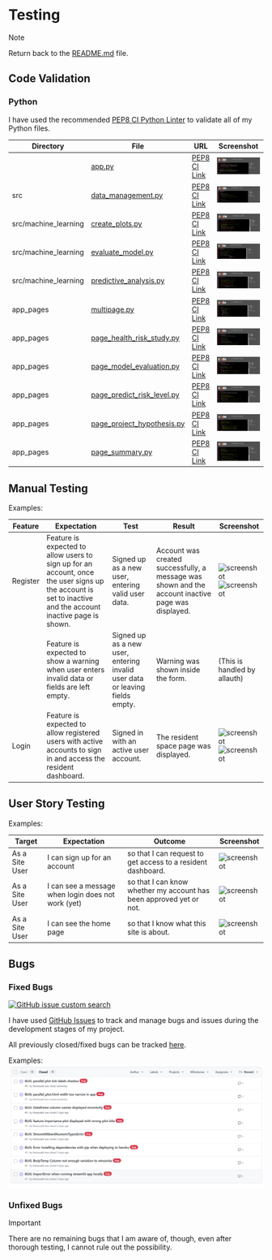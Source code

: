 # Testing

> [!NOTE]
> Return back to the [README.md](README.md) file.

## Code Validation

### Python

I have used the recommended [PEP8 CI Python Linter](https://pep8ci.herokuapp.com) to validate all of my Python files.

| Directory | File | URL | Screenshot |
| --- | --- | --- | --- |
|  | [app.py](https://github.com/theresaabl/ML-maternal-health-risk/blob/main/app.py) | [PEP8 CI Link](https://pep8ci.herokuapp.com/https://raw.githubusercontent.com/theresaabl/ML-maternal-health-risk/main/app.py) | ![screenshot](documentation/validation/python_app.png) |
| src | [data_management.py](https://github.com/theresaabl/ML-maternal-health-risk/blob/main/src/data_management.py) | [PEP8 CI Link](https://pep8ci.herokuapp.com/https://raw.githubusercontent.com/theresaabl/ML-maternal-health-risk/main/src/data_management.py) | ![screenshot](documentation/validation/python_data_management.png) |
| src/machine_learning | [create_plots.py](https://github.com/theresaabl/ML-maternal-health-risk/blob/main/src/machine_learning/create_plots.py) | [PEP8 CI Link](https://pep8ci.herokuapp.com/https://raw.githubusercontent.com/theresaabl/ML-maternal-health-risk/main/src/machine_learning/create_plots.py) | ![screenshot](documentation/validation/python_create_plots.png) |
| src/machine_learning | [evaluate_model.py](https://github.com/theresaabl/ML-maternal-health-risk/blob/main/src/machine_learning/evaluate_model.py) | [PEP8 CI Link](https://pep8ci.herokuapp.com/https://raw.githubusercontent.com/theresaabl/ML-maternal-health-risk/main/src/machine_learning/evaluate_model.py) | ![screenshot](documentation/validation/python_evaluate_model.png) |
| src/machine_learning | [predictive_analysis.py](https://github.com/theresaabl/ML-maternal-health-risk/blob/main/src/machine_learning/predictive_analysis.py) | [PEP8 CI Link](https://pep8ci.herokuapp.com/https://raw.githubusercontent.com/theresaabl/ML-maternal-health-risk/main/src/machine_learning/predictive_analysis.py) | ![screenshot](documentation/validation/python_predictive_analysis.png) |
| app_pages | [multipage.py](https://github.com/theresaabl/ML-maternal-health-risk/blob/main/app_pages/multipage.py) | [PEP8 CI Link](https://pep8ci.herokuapp.com/https://raw.githubusercontent.com/theresaabl/ML-maternal-health-risk/main/app_pages/multipage.py) | ![screenshot](documentation/validation/python_multipage.png) |
| app_pages | [page_health_risk_study.py](https://github.com/theresaabl/ML-maternal-health-risk/blob/main/app_pages/page_health_risk_study.py) | [PEP8 CI Link](https://pep8ci.herokuapp.com/https://raw.githubusercontent.com/theresaabl/ML-maternal-health-risk/main/app_pages/page_health_risk_study.py) | ![screenshot](documentation/validation/python_page_health_risk_study.png) |
| app_pages | [page_model_evaluation.py](https://github.com/theresaabl/ML-maternal-health-risk/blob/main/app_pages/page_model_evaluation.py) | [PEP8 CI Link](https://pep8ci.herokuapp.com/https://raw.githubusercontent.com/theresaabl/ML-maternal-health-risk/main/app_pages/page_model_evaluation.py) | ![screenshot](documentation/validation/python_page_model_evaluation.png) |
| app_pages | [page_predict_risk_level.py](https://github.com/theresaabl/ML-maternal-health-risk/blob/main/app_pages/page_predict_risk_level.py) | [PEP8 CI Link](https://pep8ci.herokuapp.com/https://raw.githubusercontent.com/theresaabl/ML-maternal-health-risk/main/app_pages/page_predict_risk_level.py) | ![screenshot](documentation/validation/python_page_predict_risk_level.png) |
| app_pages | [page_project_hypothesis.py](https://github.com/theresaabl/ML-maternal-health-risk/blob/main/app_pages/page_project_hypothesis.py) | [PEP8 CI Link](https://pep8ci.herokuapp.com/https://raw.githubusercontent.com/theresaabl/ML-maternal-health-risk/main/app_pages/page_project_hypothesis.py) | ![screenshot](documentation/validation/python_page_project_hypothesis.png) |
| app_pages | [page_summary.py](https://github.com/theresaabl/ML-maternal-health-risk/blob/main/app_pages/page_summary.py) | [PEP8 CI Link](https://pep8ci.herokuapp.com/https://raw.githubusercontent.com/theresaabl/ML-maternal-health-risk/main/app_pages/page_summary.py) | ![screenshot](documentation/validation/python_page_summary.png) |

## Manual Testing

Examples:

| Feature | Expectation | Test | Result | Screenshot |
| --- | --- | --- | --- | --- |
| Register | Feature is expected to allow users to sign up for an account, once the user signs up the account is set to inactive and the account inactive page is shown. | Signed up as a new user, entering valid user data. | Account was created successfully, a message was shown and the account inactive page was displayed. | ![screenshot](documentation/features/signup.png)![screenshot](documentation/features/account-inactive.png) |
|  | Feature is expected to show a warning when user enters invalid data or fields are left empty. | Signed up as a new user, entering invalid user data or leaving fields empty. | Warning was shown inside the form. | (This is handled by allauth) |
| Login | Feature is expected to allow registered users with active accounts to sign in and access the resident dashboard. | Signed in with an active user account. | The resident space page was displayed. | ![screenshot](documentation/features/signin-message.png)![screenshot](documentation/features/dashboard.png) |

## User Story Testing

Examples:

| Target | Expectation | Outcome | Screenshot |
| --- | --- | --- | --- |
| As a Site User |  I can sign up for an account | so that I can request to get access to a resident dashboard. | ![screenshot](documentation/features/signup.png) |
| As a Site User | I can see a message when login does not work (yet) | so that I can know whether my account has been approved yet or not. | ![screenshot](documentation/features/account-inactive.png) |
| As a Site User | I can see the home page | so that I know what this site is about. | ![screenshot](documentation/features/home-lenovo.png) |

## Bugs

### Fixed Bugs

[![GitHub issue custom search](https://img.shields.io/github/issues-search?query=repo%3Atheresaabl%2FML-maternal-health-risk%20label%3Abug&label=bugs)](https://www.github.com/theresaabl/ML-maternal-health-risk/issues?q=is%3Aissue+is%3Aclosed+label%3Abug)

I have used [GitHub Issues](https://www.github.com/theresaabl/ML-maternal-health-risk/issues) to track and manage bugs and issues during the development stages of my project.

All previously closed/fixed bugs can be tracked [here](https://www.github.com/theresaabl/ML-maternal-health-risk/issues?q=is%3Aissue+is%3Aclosed+label%3Abug).

Examples:
![screenshot](documentation/bugs/issues-closed-bugs.png)

### Unfixed Bugs

> [!IMPORTANT]
> There are no remaining bugs that I am aware of, though, even after thorough testing, I cannot rule out the possibility.